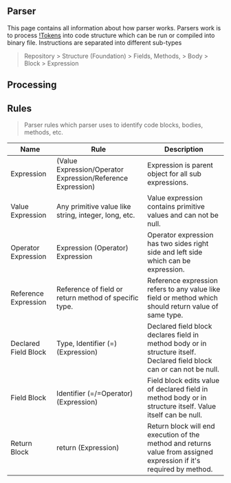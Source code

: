 ## Parser
This page contains all information about how parser works.
Parsers work is to process [!Tokens](/TOKENS.md) into code structure which can be run
or compiled into binary file. Instructions are separated into different sub-types

> Repository > Structure (Foundation) > Fields, Methods, > Body > Block > Expression

## Processing

## Rules

> Parser rules which parser uses to identify code blocks, bodies, methods, etc.

| Name | Rule | Description |
| ---- | ---------- | ---- |
| Expression | (Value Expression/Operator Expression/Reference Expression) | Expression is parent object for all sub expressions. |
| Value Expression | Any primitive value like string, integer, long, etc. | Value expression contains primitive values and can not be null. |
| Operator Expression | Expression (Operator) Expression | Operator expression has two sides right side and left side which can be expression. |
| Reference Expression | Reference of field or return method of specific type. | Reference expression refers to any value like field or method which should return value of same type. |
| Declared Field Block | Type, Identifier (=) (Expression) | Declared field block declares field in method body or in structure itself. Declared field block can or can not be null. |
| Field Block | Identifier (=/=Operator) (Expression) | Field block edits value of declared field in method body or in structure itself. Value itself can be null. |
| Return Block | return (Expression) | Return block will end execution of the method and returns value from assigned expression if it's required by method. |

